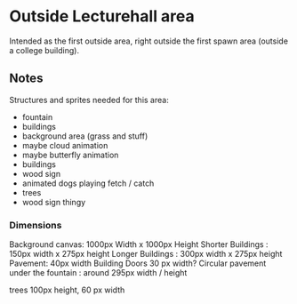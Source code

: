 # Outside Lecturehall area

Intended as the first outside area, right outside the first spawn area (outside a college building). 

## Notes

Structures and sprites needed for this area: 

- fountain
- buildings 
- background area (grass and stuff)
- maybe cloud animation
- maybe butterfly animation 
- buildings
- wood sign
- animated dogs playing fetch / catch 
- trees 
- wood sign thingy 

### Dimensions

Background canvas: 1000px Width x 1000px Height
Shorter Buildings : 150px width  x 275px height
Longer Buildings : 300px width  x 275px height
Pavement: 40px width 
Building Doors 30 px width? 
Circular pavement under the fountain : around 295px width / height

trees 100px height, 60 px width